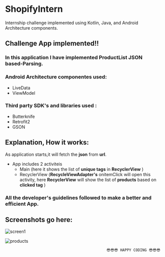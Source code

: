 # ShopifyIntern
Internship challenge implemented using Kotlin, Java, and Android Architecture components.
## Challenge App implemented!!
### In this application I have implemented **ProductList JSON based-Parsing.** 
### Android Architecture componentes used:
* LiveData
* ViewModel
### Third party SDK's and libraries used : 
* Butterknife
* Retrofit2
* GSON
## Explanation, How it works:
As application starts,it will fetch the **json** from **url**.
* App includes 2 activiteis
   * Main (here it shows the list of **unique tags** in **RecyclerView** )
   * RecyclerView (**RecycleViewAdapter's** onitemClick will open this activity, here **RecyclerView** will show the list of **products** based on **clicked tag** )

### All the developer's guidelines followed to make a better and efficient App.

## Screenshots go here:

![screen1](https://user-images.githubusercontent.com/8358882/45604210-2ea2fd00-ba00-11e8-99a6-4acdb5001b1d.png)


![products](https://user-images.githubusercontent.com/8358882/45604239-6b6ef400-ba00-11e8-8526-ffa0bfe29348.png)


                                                  😎😎😎 HAPPY CODING 😎😎😎 
